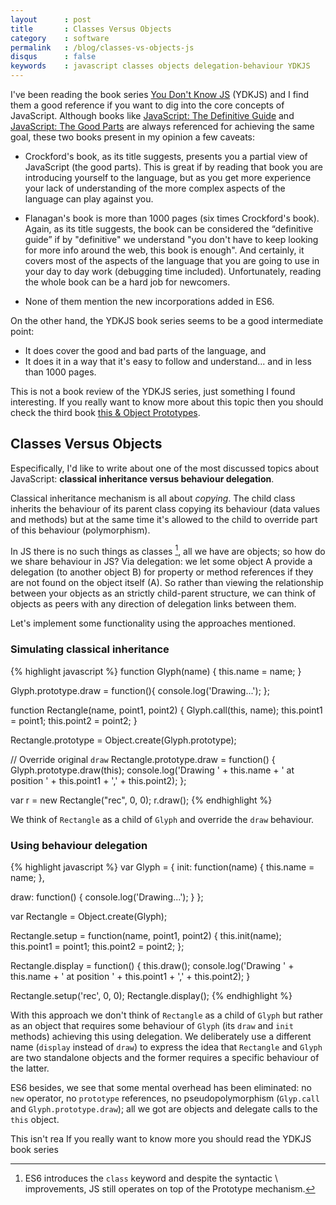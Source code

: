 ```yaml
---
layout      : post
title       : Classes Versus Objects
category    : software
permalink   : /blog/classes-vs-objects-js
disqus      : false
keywords    : javascript classes objects delegation-behaviour YDKJS
---
```


I've been reading the book series [You Don't Know JS] (YDKJS) and I find them
a good reference if you want to dig into the core concepts of JavaScript.
Although books like [JavaScript: The Definitive Guide] and
[JavaScript: The Good Parts] are always referenced for achieving
the same goal, these two books present in my opinion a few caveats:

  - Crockford's book, as its title suggests, presents you
    a partial view of JavaScript (the good parts). This is great if by
    reading that book you are introducing yourself to the language,
    but as you get more experience your lack of understanding of
    the more complex aspects of the language can play against you.

  - Flanagan's book is more than 1000 pages (six times Crockford's book).
    Again, as its title suggests, the book can be considered the
    “definitive guide” if by "definitive" we understand "you don't have
    to keep looking for more info around the web, this book is enough".
    And certainly, it covers most of the aspects of the language
    that you are going to use in your day to day work (debugging time
    included). Unfortunately, reading the whole book can be a hard job
    for newcomers.

  - None of them mention the new incorporations added in ES6.

On the other hand, the YDKJS book series seems to be a good intermediate
point:
  - It does cover the good and bad parts of the language, and
  - It does it in a way that it's easy to follow and understand... and
    in less than 1000 pages.

This is not a book review of the YDKJS series, just
something I found interesting. If you really want to know more about this
topic then you should check the third book [this & Object Prototypes].

## Classes Versus Objects
Especifically, I'd like to write about one of the most discussed topics
about JavaScript: **classical inheritance versus behaviour delegation**.

Classical inheritance mechanism is all about *copying*. The child class
inherits the behaviour of its parent class copying its behaviour (data values and
methods) but at the same time it's allowed to the child to override part of this
behaviour (polymorphism).

In JS there is no such things as classes [^1], all we have are objects;
so how do we share behaviour in JS? Via delegation: we let some object A provide
a delegation (to another object B) for property or method references if they
are not found on the object itself (A).
So rather than viewing the relationship between your objects as an strictly
child-parent structure, we can think of objects as peers with any direction
of delegation links between them.

[^1]: ES6 introduces the `class` keyword and despite the syntactic \\
      improvements, JS still operates on top of the Prototype mechanism.

Let's implement some functionality using the approaches mentioned.

### Simulating classical inheritance

{% highlight javascript %}
function Glyph(name) {
  this.name = name;
}

Glyph.prototype.draw = function(){
  console.log('Drawing...');
};

function Rectangle(name, point1, point2) {
  Glyph.call(this, name);
  this.point1 = point1;
  this.point2 = point2;
}

Rectangle.prototype = Object.create(Glyph.prototype);

// Override original `draw`
Rectangle.prototype.draw = function() {
  Glyph.prototype.draw(this);
  console.log('Drawing ' + this.name + ' at position ' + this.point1 + ',' + this.point2);
};

var r = new Rectangle("rec", 0, 0);
r.draw();
{% endhighlight %}

We think of `Rectangle` as a child of `Glyph` and override the `draw` behaviour.

### Using behaviour delegation

{% highlight javascript %}
var Glyph = {
  init: function(name) {
    this.name = name;
  },

  draw: function() {
    console.log('Drawing...');
  }
};

var Rectangle = Object.create(Glyph);

Rectangle.setup = function(name, point1, point2) {
  this.init(name);
  this.point1 = point1;
  this.point2 = point2;
};

Rectangle.display = function() {
  this.draw();
  console.log('Drawing ' + this.name + ' at position ' + this.point1 + ',' + this.point2);
}

Rectangle.setup('rec', 0, 0);
Rectangle.display();
{% endhighlight %}

With this approach we don't think of `Rectangle` as a child of `Glyph` but rather
as an object that requires some behaviour of `Glyph` (its `draw` and `init` methods)
achieving this using delegation. We deliberately use a different name (`display`
instead of `draw`) to express the idea that `Rectangle` and `Glyph` are two
standalone objects and the former requires a specific behaviour of the latter.

ES6 besides, we see that some mental overhead has been eliminated:
no `new` operator, no `prototype` references, no pseudopolymorphism
(`Glyp.call` and `Glyph.prototype.draw`); all we got are objects and delegate
calls to the `this` object.

This isn't rea
If you really want to know more you should read the YDKJS book series

[You Don't Know JS]: https://github.com/getify/You-Dont-Know-JS
[JavaScript: The Definitive Guide]: https://www.amazon.com/JavaScript-Definitive-Guide-Activate-Guides/dp/0596805527
[JavaScript: The Good Parts]: https://www.amazon.com/JavaScript-Good-Parts-Douglas-Crockford/dp/0596517742/
[this & Object Prototypes]: https://github.com/getify/You-Dont-Know-JS/tree/master/this%20%26%20object%20prototypes
